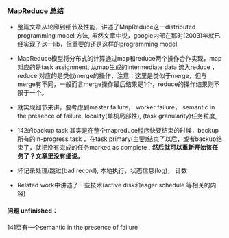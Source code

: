 ### MapReduce 总结

- 整篇文章从轮廓到细节及性能，讲述了MapReduce这一distributed programming model 方法, 虽然文章中说，google内部在那时(2003)年就已经实现了这一lib，但重要的还是这样的programming model.

- MapReduce模型将分布式的计算通过map和reduce两个操作合作实现，map对应的是task assignment, 从map生成的intermediate data 流入reduce ，reduce 对应的是类似merge的操作，注意：这里是类似于merge，但与merge有不同，一般而言merge操作最后结果是1个，reduce的操作结果则不限于一个。

- 就实现细节来讲，要考虑到master failure， worker failure， semantic in  the presence of failure, locality(单机局部性), (task granularity)任务粒度, 

- 142的backup task 其实是在整个mapreduce程序快要结束的时候，backup所有的in-progress task ，在task primary(主要)结束了以后，或者backup结束了，就把没有完成的任务marked as complete , **然后就可以重新开始该任务了？文章里没有细说。**

- 坏记录处理/跳过(bad record),   本地执行，状态信息(log)， 计数

- Related work中讲述了一些技术(active disk和eager  schedule 等相关的内容)

 #### 问题 unfinished：

141页有一个semantic in  the presence of failure

 